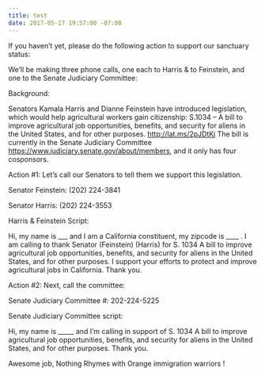 ```yaml
---
title: test
date: 2017-05-17 19:57:00 -07:00
---
```



If you haven’t yet, please do the following action to support our sanctuary status:

We’ll be making three phone calls, one each to Harris & to Feinstein, and one to the Senate Judiciary Committee:

Background:

Senators Kamala Harris and Dianne Feinstein have introduced legislation, which would help agricultural workers gain citizenship: S.1034 – A bill to improve agricultural job opportunities, benefits, and security for aliens in the United States, and for other purposes. http://lat.ms/2pJDtKj The bill is currently in the Senate Judiciary Committee https://www.judiciary.senate.gov/about/members, and it only has four cosponsors.

Action #1: Let’s call our Senators to tell them we support this legislation.

Senator Feinstein: (202) 224-3841

Senator Harris: (202) 224-3553

Harris & Feinstein Script:

Hi, my name is ___ and I am a California constituent, my zipcode is ____ . I am calling to thank Senator (Feinstein) (Harris) for S. 1034 A bill to improve agricultural job opportunities, benefits, and security for aliens in the United States, and for other purposes. I support your efforts to protect and improve agricultural jobs in California. Thank you.

Action #2: Next, call the committee:

Senate Judiciary Committee #: 202-224-5225

Senate Judiciary Committee script:

Hi, my name is _____ and I’m calling in support of S. 1034 A bill to improve agricultural job opportunities, benefits, and security for aliens in the United States, and for other purposes.
Thank you.

Awesome job, Nothing Rhymes with Orange immigration warriors !